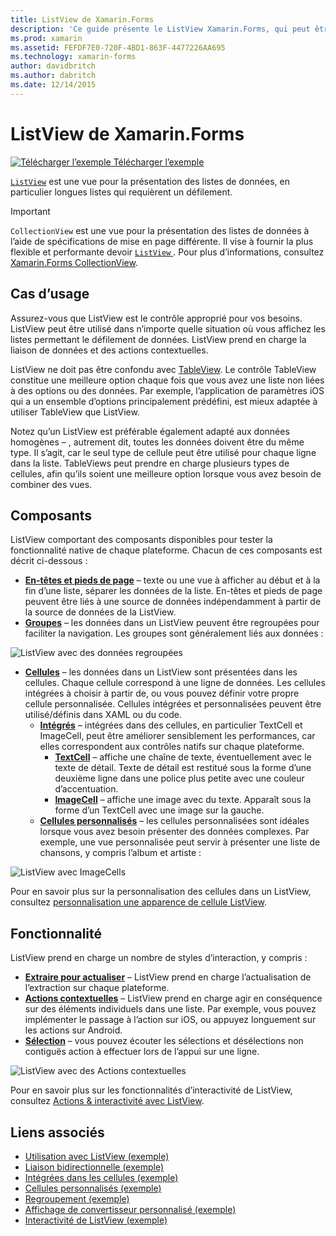 ```yaml
---
title: ListView de Xamarin.Forms
description: 'Ce guide présente le ListView Xamarin.Forms, qui peut être utilisé pour présenter des données dans les listes de belles et interactives.'
ms.prod: xamarin
ms.assetid: FEFDF7E0-720F-4BD1-863F-4477226AA695
ms.technology: xamarin-forms
author: davidbritch
ms.author: dabritch
ms.date: 12/14/2015
---
```


# <a name="xamarinforms-listview"></a>ListView de Xamarin.Forms

[![Télécharger l’exemple](~/media/shared/download.png) Télécharger l’exemple](https://developer.xamarin.com/samples/WorkingWithListview)

[`ListView`](xref:Xamarin.Forms.ListView) est une vue pour la présentation des listes de données, en particulier longues listes qui requièrent un défilement.

> [!IMPORTANT]
> `CollectionView` est une vue pour la présentation des listes de données à l’aide de spécifications de mise en page différente. Il vise à fournir la plus flexible et performante devoir [ `ListView` ](xref:Xamarin.Forms.ListView). Pour plus d’informations, consultez [Xamarin.Forms CollectionView](~/xamarin-forms/user-interface/collectionview/index.md).

## <a name="use-cases"></a>Cas d’usage

Assurez-vous que ListView est le contrôle approprié pour vos besoins. ListView peut être utilisé dans n’importe quelle situation où vous affichez les listes permettant le défilement de données. ListView prend en charge la liaison de données et des actions contextuelles.

ListView ne doit pas être confondu avec [TableView](~/xamarin-forms/user-interface/tableview.md). Le contrôle TableView constitue une meilleure option chaque fois que vous avez une liste non liées à des options ou des données. Par exemple, l’application de paramètres iOS qui a un ensemble d’options principalement prédéfini, est mieux adaptée à utiliser TableView que ListView.

Notez qu’un ListView est préférable également adapté aux données homogènes &ndash; , autrement dit, toutes les données doivent être du même type. Il s’agit, car le seul type de cellule peut être utilisé pour chaque ligne dans la liste. TableViews peut prendre en charge plusieurs types de cellules, afin qu’ils soient une meilleure option lorsque vous avez besoin de combiner des vues.

## <a name="components"></a>Composants
ListView comportant des composants disponibles pour tester la fonctionnalité native de chaque plateforme. Chacun de ces composants est décrit ci-dessous :

- **[En-têtes et pieds de page](customizing-list-appearance.md#Headers_and_Footers)**  &ndash; texte ou une vue à afficher au début et à la fin d’une liste, séparer les données de la liste. En-têtes et pieds de page peuvent être liés à une source de données indépendamment à partir de la source de données de la ListView.
- **[Groupes](customizing-list-appearance.md#Grouping)**  &ndash; les données dans un ListView peuvent être regroupées pour faciliter la navigation. Les groupes sont généralement liés aux données :

![](images/grouping-depth.png "ListView avec des données regroupées")

- **[Cellules](customizing-cell-appearance.md)**  &ndash; les données dans un ListView sont présentées dans les cellules. Chaque cellule correspond à une ligne de données. Les cellules intégrées à choisir à partir de, ou vous pouvez définir votre propre cellule personnalisée. Cellules intégrées et personnalisées peuvent être utilisé/définis dans XAML ou du code.
  - **[Intégrés](customizing-cell-appearance.md#Built_in_Cells)**  &ndash; intégrées dans des cellules, en particulier TextCell et ImageCell, peut être améliorer sensiblement les performances, car elles correspondent aux contrôles natifs sur chaque plateforme.
       - **[TextCell](customizing-cell-appearance.md#TextCell)**  &ndash; affiche une chaîne de texte, éventuellement avec le texte de détail. Texte de détail est restitué sous la forme d’une deuxième ligne dans une police plus petite avec une couleur d’accentuation.
       - **[ImageCell](customizing-cell-appearance.md#ImageCell)**  &ndash; affiche une image avec du texte. Apparaît sous la forme d’un TextCell avec une image sur la gauche.
  - **[Cellules personnalisés](customizing-cell-appearance.md#customcells)**  &ndash; les cellules personnalisées sont idéales lorsque vous avez besoin présenter des données complexes. Par exemple, une vue personnalisée peut servir à présenter une liste de chansons, y compris l’album et artiste :

![](images/image-cell-default.png "ListView avec ImageCells")

Pour en savoir plus sur la personnalisation des cellules dans un ListView, consultez [personnalisation une apparence de cellule ListView](customizing-cell-appearance.md).

## <a name="functionality"></a>Fonctionnalité
ListView prend en charge un nombre de styles d’interaction, y compris :

- **[Extraire pour actualiser](interactivity.md#Pull_to_Refresh)**  &ndash; ListView prend en charge l’actualisation de l’extraction sur chaque plateforme.
- **[Actions contextuelles](interactivity.md#Context_Actions)**  &ndash; ListView prend en charge agir en conséquence sur des éléments individuels dans une liste. Par exemple, vous pouvez implémenter le passage à l’action sur iOS, ou appuyez longuement sur les actions sur Android.
- **[Sélection](interactivity.md#selectiontaps)**  &ndash; vous pouvez écouter les sélections et désélections non contiguës action à effectuer lors de l’appui sur une ligne.

![](images/context-default.png "ListView avec des Actions contextuelles")

Pour en savoir plus sur les fonctionnalités d’interactivité de ListView, consultez [Actions & interactivité avec ListView](interactivity.md).

## <a name="related-links"></a>Liens associés

- [Utilisation avec ListView (exemple)](https://developer.xamarin.com/samples/WorkingWithListview)
- [Liaison bidirectionnelle (exemple)](https://developer.xamarin.com/samples/xamarin-forms/UserInterface/ListView/SwitchEntryTwoBinding)
- [Intégrées dans les cellules (exemple)](https://developer.xamarin.com/samples/xamarin-forms/UserInterface/ListView/BuiltInCells)
- [Cellules personnalisés (exemple)](https://developer.xamarin.com/samples/xamarin-forms/UserInterface/ListView/CustomCells)
- [Regroupement (exemple)](https://developer.xamarin.com/samples/xamarin-forms/UserInterface/ListView/Grouping)
- [Affichage de convertisseur personnalisé (exemple)](https://developer.xamarin.com/samples/xamarin-forms/UserInterface/ListView/WorkingWithListviewNative)
- [Interactivité de ListView (exemple)](https://developer.xamarin.com/samples/xamarin-forms/UserInterface/ListView/interactivity)
